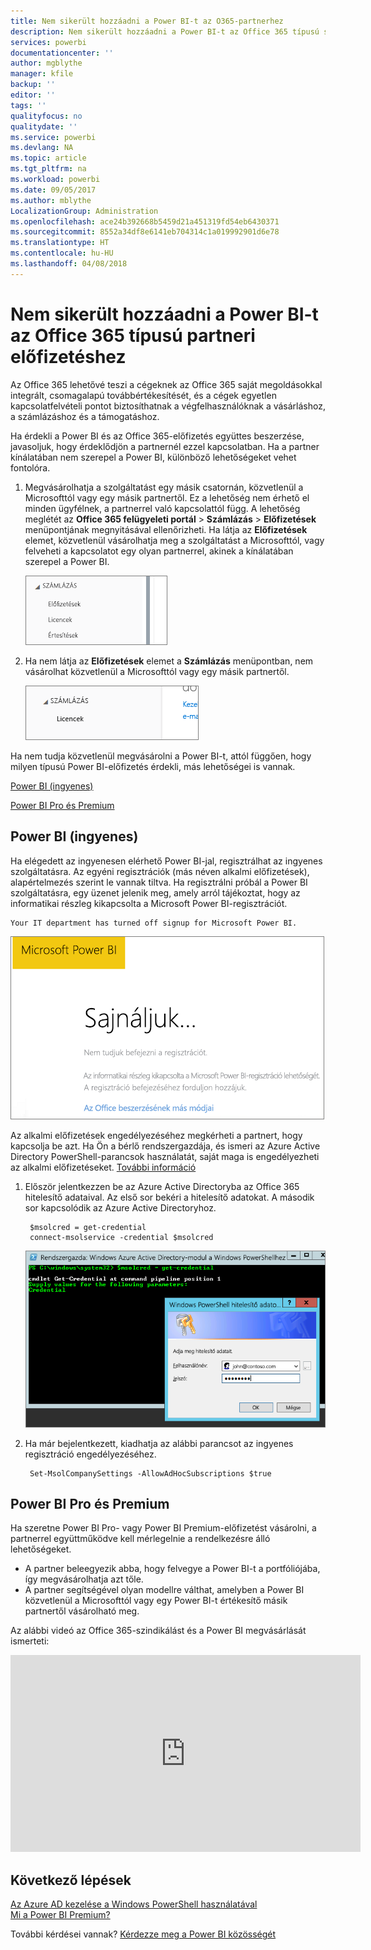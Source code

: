 ```yaml
---
title: Nem sikerült hozzáadni a Power BI-t az O365-partnerhez
description: Nem sikerült hozzáadni a Power BI-t az Office 365 típusú szindikálási partnerhez. A szindikálási modell az Office 365 által használt egyik beszerzési modell.
services: powerbi
documentationcenter: ''
author: mgblythe
manager: kfile
backup: ''
editor: ''
tags: ''
qualityfocus: no
qualitydate: ''
ms.service: powerbi
ms.devlang: NA
ms.topic: article
ms.tgt_pltfrm: na
ms.workload: powerbi
ms.date: 09/05/2017
ms.author: mblythe
LocalizationGroup: Administration
ms.openlocfilehash: ace24b392668b5459d21a451319fd54eb6430371
ms.sourcegitcommit: 8552a34df8e6141eb704314c1a019992901d6e78
ms.translationtype: HT
ms.contentlocale: hu-HU
ms.lasthandoff: 04/08/2018
---
```

# <a name="unable-to-add-power-bi-to-office-365-partner-subscription"></a>Nem sikerült hozzáadni a Power BI-t az Office 365 típusú partneri előfizetéshez
Az Office 365 lehetővé teszi a cégeknek az Office 365 saját megoldásokkal integrált, csomagalapú továbbértékesítését, és a cégek egyetlen kapcsolatfelvételi pontot biztosíthatnak a végfelhasználóknak a vásárláshoz, a számlázáshoz és a támogatáshoz.

Ha érdekli a Power BI és az Office 365-előfizetés együttes beszerzése, javasoljuk, hogy érdeklődjön a partnernél ezzel kapcsolatban. Ha a partner kínálatában nem szerepel a Power BI, különböző lehetőségeket vehet fontolóra.

1. Megvásárolhatja a szolgáltatást egy másik csatornán, közvetlenül a Microsofttól vagy egy másik partnertől. Ez a lehetőség nem érhető el minden ügyfélnek, a partnerrel való kapcsolattól függ. A lehetőség meglétét az **Office 365 felügyeleti portál** > **Számlázás** > **Előfizetések** menüpontjának megnyitásával ellenőrizheti. Ha látja az **Előfizetések** elemet, közvetlenül vásárolhatja meg a szolgáltatást a Microsofttól, vagy felveheti a kapcsolatot egy olyan partnerrel, akinek a kínálatában szerepel a Power BI.
   
    ![](media/service-admin-syndication-partner/billingsub.png)
2. Ha nem látja az **Előfizetések** elemet a **Számlázás** menüpontban, nem vásárolhat közvetlenül a Microsofttól vagy egy másik partnertől. 
   
   ![](media/service-admin-syndication-partner/billing.png)

Ha nem tudja közvetlenül megvásárolni a Power BI-t, attól függően, hogy milyen típusú Power BI-előfizetés érdekli, más lehetőségei is vannak.

[Power BI (ingyenes)](#power-bi-free)

[Power BI Pro és Premium](#power-bi-pro)

## <a name="power-bi-free"></a>Power BI (ingyenes)
Ha elégedett az ingyenesen elérhető Power BI-jal, regisztrálhat az ingyenes szolgáltatásra. Az egyéni regisztrációk (más néven alkalmi előfizetések), alapértelmezés szerint le vannak tiltva. Ha regisztrálni próbál a Power BI szolgáltatásra, egy üzenet jelenik meg, amely arról tájékoztat, hogy az informatikai részleg kikapcsolta a Microsoft Power BI-regisztrációt.

    Your IT department has turned off signup for Microsoft Power BI.

![](media/service-admin-syndication-partner/sorry.png)

Az alkalmi előfizetések engedélyezéséhez megkérheti a partnert, hogy kapcsolja be azt. Ha Ön a bérlő rendszergazdája, és ismeri az Azure Active Directory PowerShell-parancsok használatát, saját maga is engedélyezheti az alkalmi előfizetéseket. [További információ](https://technet.microsoft.com/library/jj151815.aspx)

1. Először jelentkezzen be az Azure Active Directoryba az Office 365 hitelesítő adataival. Az első sor bekéri a hitelesítő adatokat. A második sor kapcsolódik az Azure Active Directoryhoz.
   
        $msolcred = get-credential
        connect-msolservice -credential $msolcred
   
    ![](media/service-admin-syndication-partner/aad-signin.png)
2. Ha már bejelentkezett, kiadhatja az alábbi parancsot az ingyenes regisztráció engedélyezéséhez.
   
        Set-MsolCompanySettings -AllowAdHocSubscriptions $true

## <a name="power-bi-pro-and-premium"></a>Power BI Pro és Premium
Ha szeretne Power BI Pro- vagy Power BI Premium-előfizetést vásárolni, a partnerrel együttműködve kell mérlegelnie a rendelkezésre álló lehetőségeket.

* A partner beleegyezik abba, hogy felvegye a Power BI-t a portfóliójába, így megvásárolhatja azt tőle.
* A partner segítségével olyan modellre válthat, amelyben a Power BI közvetlenül a Microsofttól vagy egy Power BI-t értékesítő másik partnertől vásárolható meg.

Az alábbi videó az Office 365-szindikálást és a Power BI megvásárlását ismerteti:

<iframe width="560" height="315" src="https://www.youtube.com/embed/C357phT94A8" frameborder="0" allowfullscreen></iframe>

## <a name="next-steps"></a>Következő lépések
[Az Azure AD kezelése a Windows PowerShell használatával](https://technet.microsoft.com/library/jj151815.aspx)  
[Mi a Power BI Premium?](service-premium.md)

További kérdései vannak? [Kérdezze meg a Power BI közösségét](http://community.powerbi.com/)

